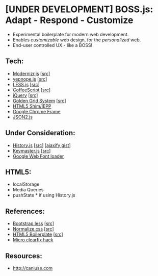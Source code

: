 # [UNDER DEVELOPMENT] BOSS.js: Adapt - Respond - Customize

- Experimental boilerplate for modern web development.
- Enables *customizable* web design, for the *personalized* web.
- End-user controlled UX - like a BOSS!


## Tech:
- [Modernizr.js](http://modernizr.com) [[src](https://github.com/Modernizr/Modernizr)]
- [yepnope.js](http://yepnopejs.com/) [[src](https://github.com/SlexAxton/yepnope.js)]
- [LESS.js](http://lesscss.org/) [[src](https://github.com/cloudhead/less.js)]
- [CoffeeScript](http://jashkenas.github.com/coffee-script/) [[src](https://github.com/jashkenas/coffee-script)]
- [jQuery](http://jquery.com/) [[src](https://github.com/jquery/jquery)]
- [Golden Grid System](http://goldengridsystem.com/) [[src](https://github.com/jonikorpi/Golden-Grid-System)]
- [HTML5 Shim/IEPP](github.com/aFarkas/iepp/)
- [Google Chrome Frame](http://code.google.com/chrome/chromeframe/)
- [JSON2.js](https://github.com/douglascrockford/JSON-js/blob/master/json2.js)


## Under Consideration:
- [History.js](https://github.com/balupton/history.js/blob/master/README.md) [[src](https://github.com/balupton/history.js)] [[ajaxify gist](https://gist.github.com/854622)]
- [Keymaster.js](http://madrobby.github.com/keymaster/) [[src](https://github.com/madrobby/keymaster)]
- [Google Web Font loader](http://code.google.com/apis/webfonts/docs/webfont_loader.html)


## HTML5:
- localStorage
- Media Queries
- pushState * if using History.js


## References:
- [Bootstrap.less](http://twitter.github.com/bootstrap/) [[src](https://github.com/twitter/bootstrap)]
- [Normalize.css](http://necolas.github.com/normalize.css/) [[src](https://github.com/necolas/normalize.css)]
- [HTML5 Boilerplate](http://html5boilerplate.com/) [[src](https://github.com/paulirish/html5-boilerplate)]
- [Micro clearfix hack](http://nicolasgallagher.com/micro-clearfix-hack/)

## Resources:
- http://caniuse.com


